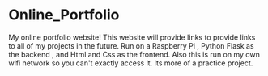 # Online_Portfolio
 My online portfolio website!
 This website will provide links to provide links to all of my projects in the future.
 Run on a Raspberry Pi , Python Flask as the backend , and Html and Css as the frontend.
 Also this is run on my own wifi network so you can't exactly access it. Its more of a practice project.
